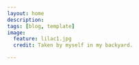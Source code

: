 ```yaml
---
layout: home
description: 
tags: [blog, template]
image:
  feature: lilac1.jpg 
  credit: Taken by myself in my backyard.

---
```

